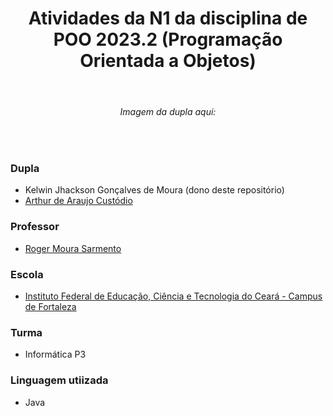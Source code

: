 <div align="center">

# Atividades da N1 da disciplina de POO 2023.2 (Programação Orientada a Objetos)
  
</div>



<br>

<div align="center">

###### Imagem da dupla aqui:
  
</div>

<br>

<h3>Dupla</h3>

- Kelwin Jhackson Gonçalves de Moura (dono deste repositório) <br>
- [Arthur de Araujo Custódio](https://github.com/ArthurDevA)

<h3>Professor</h3>

- [Roger Moura Sarmento](https://github.com/rogermsarmento)

<h3>Escola</h3>

- [Instituto Federal de Educação, Ciência e Tecnologia do Ceará - Campus de Fortaleza](https://ifce.edu.br/fortaleza)

<h3>Turma</h3>

- Informática P3 

<h3>Linguagem utiizada</h3>

- Java

